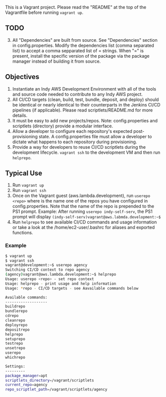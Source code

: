 This is a Vagrant project. Please read the "README" at the top of the Vagrantfile
before running `vagrant up`.

## TODO
3. All "Dependencies" are built from source. See "Dependencies" section in
   config.properties. Modify the dependencies list (comma separated list) to
   accept a comma sepparated list of <dep>=<version> strings. When "=<version>"
   is present, install the specific version of the package via the package
   manager instead of building it from source.

## Objectives

1. Instantiate an Indy AWS Development Environment with all of the tools and
   source code needed to contribute to any Indy AWS project.
2. All CI/CD targets (clean, build, test, bundle, deposit, and deploy) should be
   identical or nearly identical to their counterparts in the Jenkins CI/CD
   pipelines (if applicable). Please read scriptlets/README.md for more details.
3. It must be easy to add new projects/repos.
   Note: config.properties and scriptlets (directory) provide a modular
         interface.
4. Allow a developer to configure each repository's expected post-provisioning
   state. A config.properties file must allow a developer to dictate what happens
   to each repository during provisioning.
5. Provide a way for developers to reuse CI/CD scriptlets during the development
   lifecycle. `vagrant ssh` to the development VM and then run `helprepo`.

## Typical Use

1. Run `vagrant up`
2. Run `vagrant ssh`
3. Once on the Vagrant guest (aws.lambda.development), run `userepo <repo>` where
   <repo> is the name one of the repos you have configured in config.properties.
   Note that the name of the repo is prepended to the PS1 prompt.
   Example: After running `userepo indy-self-serv`, the PS1 prompt will display
            `(indy-self-serv)vagrant@aws.labmda.development:~$`
4. Run `helprepo` to see available CI/CD commands and usage information or take
   a look at the /home/ec2-user/.bashrc for aliases and exported functions.

### Example

```bash
$ vagrant up
$ vagrant ssh
vagrant@development:~$ userepo agency
Switching CI/CD context to repo agency
(agency)vagrant@aws.lambda.development:~$ helprepo
Usage: userepo <repo> - set repo context
Usage: helprepo - print usage and help information
Usage: *repo - CI/CD targets - see Aavailable commands below

Available commands:
-------------------
buildrepo
bundlerepo
cdrepo
cleanrepo
deployrepo
depositrepo
helprepo
setuprepo
testrepo
unsetrepo
userepo
whichrepo

Settings:
---------
package_manager=apt
scriptlets_directory=/vagrant/scriptlets
current_repo=agency
repo_scriptlet_path=/vagrant/scriptlets/agency
```
